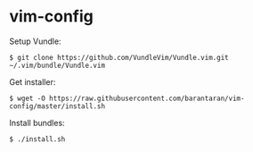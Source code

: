 # vim-config

Setup Vundle:
```
$ git clone https://github.com/VundleVim/Vundle.vim.git ~/.vim/bundle/Vundle.vim
```

Get installer:

```
$ wget -O https://raw.githubusercontent.com/barantaran/vim-config/master/install.sh
```

Install bundles:
```
$ ./install.sh
```
